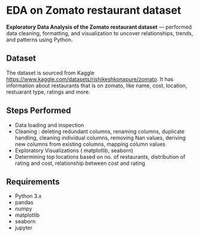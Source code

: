 # EDA on Zomato restaurant dataset

**Exploratory Data Analysis of the Zomato restaurant dataset** — performed data cleaning, formatting, and visualization to uncover relationships, trends, and patterns using Python.

 ## Dataset
 The dataset is sourced from Kaggle https://www.kaggle.com/datasets/rishikeshkonapure/zomato. It has information about restaurants that is on zomato, like name, cost, location, restuarant type, ratings and more.

 ## Steps Performed
 - Data loading and inspection
 - Cleaning : deleting redundant columns, renaming columns, duplicate handling, cleaning individual columns, removing Nan values, deriving new columns from existing columns, mapping column values
 - Exploratory Visualizations ( matplotlib, seaborn)
 - Determining top locations based on no. of restaurants,  distribution of rating and cost, relationship between cost and rating

## Requirements
- Python 3.x
- pandas
- numpy
- matplotlib
- seaborn
- jupyter
